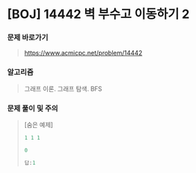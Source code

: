 # [BOJ] 14442 벽 부수고 이동하기 2

### 문제 바로가기

>  https://www.acmicpc.net/problem/14442

### 알고리즘

> 그래프 이론. 그래프 탐색. BFS

### 문제 풀이 및 주의

> [숨은 예제]
>
> ```C++
>1 1 1
> 
> 0
> 
> 답:1
> ```
> 